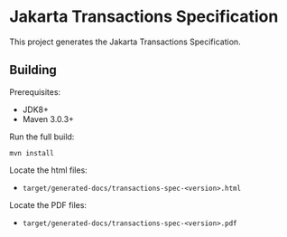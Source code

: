 Jakarta Transactions Specification
============================

This project generates the Jakarta Transactions Specification.

Building
--------

Prerequisites:

* JDK8+
* Maven 3.0.3+

Run the full build:

`mvn install`

Locate the html files:
- `target/generated-docs/transactions-spec-<version>.html`

Locate the PDF files:
- `target/generated-docs/transactions-spec-<version>.pdf`

